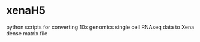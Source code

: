 # xenaH5
python scripts for converting 10x genomics single cell RNAseq data to Xena dense matrix file 
